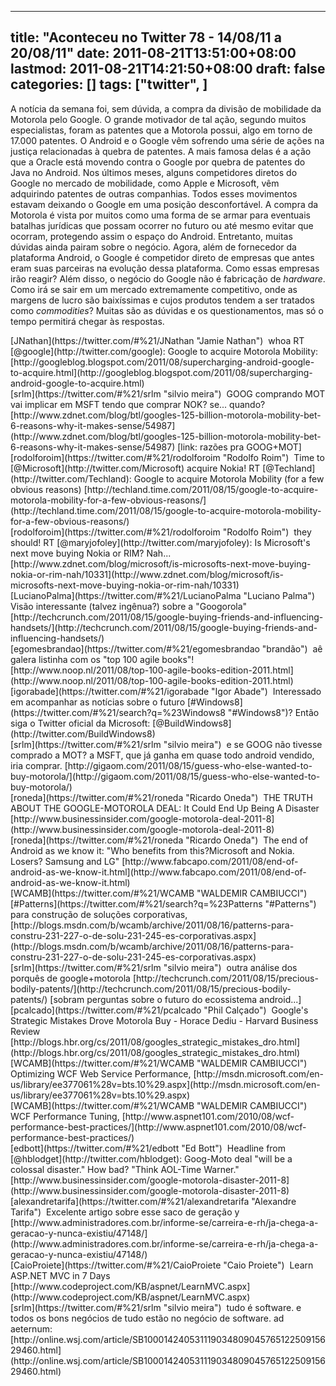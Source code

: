 
---
title: "Aconteceu no Twitter 78 - 14/08/11 a 20/08/11"
date: 2011-08-21T13:51:00+08:00
lastmod: 2011-08-21T14:21:50+08:00
draft: false
categories: []
tags: ["twitter", ]
---


A notícia da semana foi, sem dúvida, a compra da divisão de mobilidade da Motorola pelo Google. O grande motivador de tal ação, segundo muitos especialistas, foram as patentes que a Motorola possui, algo em torno de 17.000 patentes. O Android e o Google vêm sofrendo uma série de ações na justiça relacionadas à quebra de patentes. A mais famosa delas é a ação que a Oracle está movendo contra o Google por quebra de patentes do Java no Android. Nos últimos meses, alguns competidores diretos do Google no mercado de mobilidade, como Apple e Microsoft, vêm adquirindo patentes de outras companhias. Todos esses movimentos estavam deixando o Google em uma posição desconfortável. A compra da Motorola é vista por muitos como uma forma de se armar para eventuais batalhas jurídicas que possam ocorrer no futuro ou até mesmo evitar que ocorram, protegendo assim o espaço do Android. Entretanto, muitas dúvidas ainda pairam sobre o negócio. Agora, além de fornecedor da plataforma Android, o Google é competidor direto de empresas que antes eram suas parceiras na evolução dessa plataforma. Como essas empresas irão reagir? Além disso, o negócio do Google não é fabricação de *hardware*. Como irá se sair em um mercado extremamente competitivo, onde as margens de lucro são baixíssimas e cujos produtos tendem a ser tratados como *commodities*? Muitas são as dúvidas e os questionamentos, mas só o tempo permitirá chegar às respostas.


<div class="tweet-row"><span class="tweet-user-name">[JNathan](https://twitter.com/#%21/JNathan "Jamie Nathan")  </span>whoa RT [<span class="at">@</span><span class="at-text">google</span>](http://twitter.com/google): Google to acquire Motorola Mobility: [http://googleblog.blogspot.com/2011/08/supercharging-android-google-to-acquire.html](http://googleblog.blogspot.com/2011/08/supercharging-android-google-to-acquire.html)  


<div class="tweet-row"><span class="tweet-user-name">[srlm](https://twitter.com/#%21/srlm "silvio meira")  </span>GOOG comprando MOT vai implicar em MSFT tendo que comprar NOK? se... quando?   
[http://www.zdnet.com/blog/btl/googles-125-billion-motorola-mobility-bet-6-reasons-why-it-makes-sense/54987](http://www.zdnet.com/blog/btl/googles-125-billion-motorola-mobility-bet-6-reasons-why-it-makes-sense/54987) [link: razões pra GOOG+MOT]  


<div class="tweet-row"><span class="tweet-user-name">[rodolforoim](https://twitter.com/#%21/rodolforoim "Rodolfo Roim")  </span>Time to [<span class="at">@</span><span class="at-text">Microsoft</span>](http://twitter.com/Microsoft) acquire Nokia! RT [<span class="at">@</span><span class="at-text">Techland</span>](http://twitter.com/Techland): Google to acquire Motorola Mobility (for a few obvious reasons)   
[http://techland.time.com/2011/08/15/google-to-acquire-motorola-mobility-for-a-few-obvious-reasons/](http://techland.time.com/2011/08/15/google-to-acquire-motorola-mobility-for-a-few-obvious-reasons/)  


<div class="tweet-row"><span class="tweet-user-name">[rodolforoim](https://twitter.com/#%21/rodolforoim "Rodolfo Roim")  </span>they should! RT [<span class="at">@</span><span class="at-text">maryjofoley</span>](http://twitter.com/maryjofoley): Is Microsoft's next move buying Nokia or RIM? Nah... [http://www.zdnet.com/blog/microsoft/is-microsofts-next-move-buying-nokia-or-rim-nah/10331](http://www.zdnet.com/blog/microsoft/is-microsofts-next-move-buying-nokia-or-rim-nah/10331)  


<div class="tweet-row"><span class="tweet-user-name">[LucianoPalma](https://twitter.com/#%21/LucianoPalma "Luciano Palma")  </span>Visão interessante (talvez ingênua?) sobre a "Googorola" [http://techcrunch.com/2011/08/15/google-buying-friends-and-influencing-handsets/](http://techcrunch.com/2011/08/15/google-buying-friends-and-influencing-handsets/)  


<div class="tweet-row"><span class="tweet-user-name">[egomesbrandao](https://twitter.com/#%21/egomesbrandao "brandão")  </span>aê galera listinha com os "top 100 agile books"! [http://www.noop.nl/2011/08/top-100-agile-books-edition-2011.html](http://www.noop.nl/2011/08/top-100-agile-books-edition-2011.html)  


<div class="tweet-row"><span class="tweet-user-name">[igorabade](https://twitter.com/#%21/igorabade "Igor Abade")  </span>Interessado em acompanhar as notícias sobre o futuro [<span class="hash">#</span><span class="hash-text">Windows8</span>](https://twitter.com/#%21/search?q=%23Windows8 "#Windows8")? Então siga o Twitter oficial da Microsoft: [<span class="at">@</span><span class="at-text">BuildWindows8</span>](http://twitter.com/BuildWindows8)  


<div class="tweet-row"><span class="tweet-user-name">[srlm](https://twitter.com/#%21/srlm "silvio meira")  </span>e se GOOG não tivesse comprado a MOT? a MSFT, que já ganha em quase todo android vendido, iria comprar. [http://gigaom.com/2011/08/15/guess-who-else-wanted-to-buy-motorola/](http://gigaom.com/2011/08/15/guess-who-else-wanted-to-buy-motorola/)  


<div class="tweet-row"><span class="tweet-user-name">[roneda](https://twitter.com/#%21/roneda "Ricardo Oneda")  </span>THE TRUTH ABOUT THE GOOGLE-MOTOROLA DEAL: It Could End Up Being A Disaster [http://www.businessinsider.com/google-motorola-deal-2011-8](http://www.businessinsider.com/google-motorola-deal-2011-8)  


<div class="tweet-row"><span class="tweet-user-name">[roneda](https://twitter.com/#%21/roneda "Ricardo Oneda")  </span>The end of Android as we know it: "Who benefits from this?Microsoft and Nokia. Losers? Samsung and LG" [http://www.fabcapo.com/2011/08/end-of-android-as-we-know-it.html](http://www.fabcapo.com/2011/08/end-of-android-as-we-know-it.html)  


<div class="tweet-row"><span class="tweet-user-name">[WCAMB](https://twitter.com/#%21/WCAMB "WALDEMIR CAMBIUCCI")  </span>[<span class="hash">#</span><span class="hash-text">Patterns</span>](https://twitter.com/#%21/search?q=%23Patterns "#Patterns") para construção de soluções corporativas, [http://blogs.msdn.com/b/wcamb/archive/2011/08/16/patterns-para-constru-231-227-o-de-solu-231-245-es-corporativas.aspx](http://blogs.msdn.com/b/wcamb/archive/2011/08/16/patterns-para-constru-231-227-o-de-solu-231-245-es-corporativas.aspx)  


<div class="tweet-row"><span class="tweet-user-name">[srlm](https://twitter.com/#%21/srlm "silvio meira")  </span>outra análise dos porquês de google+motorola [http://techcrunch.com/2011/08/15/precious-bodily-patents/](http://techcrunch.com/2011/08/15/precious-bodily-patents/) [sobram perguntas sobre o futuro do ecossistema android...]  


<div class="tweet-row"><span class="tweet-user-name">[pcalcado](https://twitter.com/#%21/pcalcado "Phil Calçado")  </span>Google's Strategic Mistakes Drove Motorola Buy - Horace Dediu - Harvard Business Review [http://blogs.hbr.org/cs/2011/08/googles_strategic_mistakes_dro.html](http://blogs.hbr.org/cs/2011/08/googles_strategic_mistakes_dro.html)  


<div class="tweet-row"><span class="tweet-user-name">[WCAMB](https://twitter.com/#%21/WCAMB "WALDEMIR CAMBIUCCI")  </span>Optimizing WCF Web Service Performance, [http://msdn.microsoft.com/en-us/library/ee377061%28v=bts.10%29.aspx](http://msdn.microsoft.com/en-us/library/ee377061%28v=bts.10%29.aspx)  


<div class="tweet-row"><span class="tweet-user-name">[WCAMB](https://twitter.com/#%21/WCAMB "WALDEMIR CAMBIUCCI")  </span>WCF Performance Tuning, [http://www.aspnet101.com/2010/08/wcf-performance-best-practices/](http://www.aspnet101.com/2010/08/wcf-performance-best-practices/)  


<div class="tweet-row"><span class="tweet-user-name">[edbott](https://twitter.com/#%21/edbott "Ed Bott")  </span>Headline from [<span class="at">@</span><span class="at-text">hblodget</span>](http://twitter.com/hblodget): Goog-Moto deal "will be a colossal disaster." How bad? "Think AOL-Time Warner." [http://www.businessinsider.com/google-motorola-disaster-2011-8](http://www.businessinsider.com/google-motorola-disaster-2011-8)  


<div class="tweet-row"><span class="tweet-user-name">[alexandretarifa](https://twitter.com/#%21/alexandretarifa "Alexandre Tarifa")  </span>Excelente artigo sobre esse saco de geração y [http://www.administradores.com.br/informe-se/carreira-e-rh/ja-chega-a-geracao-y-nunca-existiu/47148/](http://www.administradores.com.br/informe-se/carreira-e-rh/ja-chega-a-geracao-y-nunca-existiu/47148/)  


<div class="tweet-row"><span class="tweet-user-name">[CaioProiete](https://twitter.com/#%21/CaioProiete "Caio Proiete")  </span>Learn ASP.NET MVC in 7 Days [http://www.codeproject.com/KB/aspnet/LearnMVC.aspx](http://www.codeproject.com/KB/aspnet/LearnMVC.aspx)  


<div class="tweet-row"><span class="tweet-user-name">[srlm](https://twitter.com/#%21/srlm "silvio meira")  </span>tudo é software. e todos os bons negócios de tudo estão no negócio de software. ad aeternum: [http://online.wsj.com/article/SB10001424053111903480904576512250915629460.html](http://online.wsj.com/article/SB10001424053111903480904576512250915629460.html)</div>
</div>
</div>
</div>
</div>
</div>
</div>
</div>
</div>
</div>
</div>
</div>
</div>
</div>
</div>
</div>
</div>
</div>
</div>

